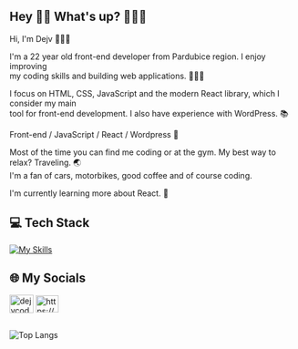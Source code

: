 ## Hey 👋🏻 What's up? 👨🏻‍💻
Hi, I'm Dejv 👨🏻‍💻<br>

I'm a 22 year old front-end developer from Pardubice region. I enjoy improving <br> 
my coding skills and building web applications. 🙋🏻‍♂️

I focus on HTML, CSS, JavaScript and the modern React library, which I consider my main <br>
tool for front-end development. I also have experience with WordPress. 📚

Front-end / JavaScript / React / Wordpress 🚀

Most of the time you can find me coding or at the gym. My best way to relax? Traveling. 🌏 <br>
I'm a fan of cars, motorbikes, good coffee and of course coding.

I'm currently learning more about React. 🌱


## 💻 Tech Stack 
[![My Skills](https://skillicons.dev/icons?i=html,css,javascript,typescript,react,wordpress,sass,bootstrap,mysql,firebase,figma,vscode,git,github)](https://skillicons.dev)

## 🌐 My Socials
<a href="https://instagram.com/dejvcodes" target="_blank"><img align="center" src="https://raw.githubusercontent.com/rahuldkjain/github-profile-readme-generator/master/src/images/icons/Social/instagram.svg" alt="dejvcodes" height="32" width="42" /></a>
<a href="https://www.linkedin.com/in/david-kalmus-5b6b99299/" target="blank"><img align="center" src="https://raw.githubusercontent.com/rahuldkjain/github-profile-readme-generator/master/src/images/icons/Social/linked-in-alt.svg" alt="https://www.linkedin.com/in/david-kalmus-5b6b99299/" height="30" width="40" /></a>

##
![Top Langs](https://github-readme-stats.vercel.app/api/top-langs/?username=DejvCodes&layout=compact&title_color=fff&text_color=ffff&bg_color=161b22&hide_border=true&locale=en&custom_title=Top%20%Languages)

<!--
**DejvCodes/DejvCodes** is a ✨ _special_ ✨ repository because its `README.md` (this file) appears on your GitHub profile.

Here are some ideas to get you started:

- 🔭 I’m currently working on ...
- 🌱 I’m currently learning ...
- 👯 I’m looking to collaborate on ...
- 🤔 I’m looking for help with ...
- 💬 Ask me about ...
- 📫 How to reach me: ...
- 😄 Pronouns: ...
- ⚡ Fun fact: ...
-->
